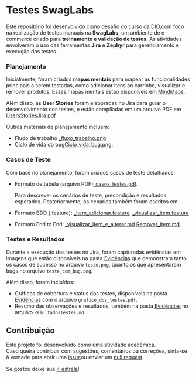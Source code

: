 # Testes SwagLabs

Este repositório foi desenvolvido como desafio do curso da DIO,com foco na realização de testes manuais na **SwagLabs**, um ambiente de e-commerce criado para **treinamento e validação de testes**. As atividades envolveram o uso das ferramentas **Jira** e **Zephyr** para gerenciamento e execução dos testes. 

### Planejamento  
Inicialmente, foram criados **mapas mentais** para mapear as funcionalidades principais a serem testadas, como adicionar itens ao carrinho, visualizar e remover produtos. Esses mapas mentais estão disponíveis em [MindMaps](_planejamento_testes/MindMaps). 

Além disso, as **User Stories** foram elaboradas no Jira para guiar o desenvolvimento dos testes, e estão compiladas em um arquivo PDF em [UsersStoriesJira.pdf](_planejamento_testes/UsersStoriesJira.pdf) 

Outros materiais de planejamento incluem:
- Fludo de trabalho [_fluxo_trabalho.png](_planejamento_testes/_fluxo_trabalho.png)
-  Ciclo de vida do bug[Ciclo_vida_bug.png](_planejamento_testes/Ciclo_vida_bug.png).

### Casos de Teste  
Com base no planejamento, foram criados casos de teste detalhados:
- Formato de tabela (arquivo PDF)[_casos_testes.pdf](CasosDeTeste/_casos_testes.pdf).
  
  Para descrever os cenários de teste, precondição e resultados esperados.
  Posteriormente, os cenários também foram escritos em: 

- Formato BDD (.feature):
 [_item_adicionar.feature](CasosDeTeste/_item_adicionar.feature),
 [_visualizar_item.feature](CasosDeTeste/_visualizar_item.feature) 
 
- Formato End to End:
 [_visualizar_item_e_alterar.md](CasosDeTeste/_visualizar_item_e_alterar.md)
 [Remover_item.md](CasosDeTeste/[Remover_item.md).

### Testes e Resultados  
Durante a execução dos testes no Jira, foram capturadas evidências em imagens que estão disponíveis na pasta [Evidências](Testes%20e%20Resultados/Evidências) que demonstram tanto os casos de sucesso no arquivo `teste.png`, quanto os que apresentaram bugs no arquivo `teste_com_bug.png`.

Além disso, foram incluídos:  
- Gráficos de cobertura e status dos testes, disponíveis na pasta [Evidências](Testes%20e%20Resultados/Evidências) com o arquivo `grafico_dos_testes.pdf`.  
- Resumo das observações e resultados, também na pasta [Evidências](Testes%20e%20Resultados/Evidências) no arquivo `ResultadosTestes.md`.


## Contribuição

Este projeto foi desenvolvido como uma atividade acadêmica.  
Caso queira contribuir com sugestões, comentários ou correções, sinta-se à vontade para abrir uma  [issue](https://github.com/RosianePereira/MyTestingProjectDio/issues)ou enviar um  [pull request](https://github.com/RosianePereira/MyTestingProjectDio/pulls).

Se gostou deixe sua [⭐ estrela](https://github.com/RosianePereira/MyTestingProjectDio)!

